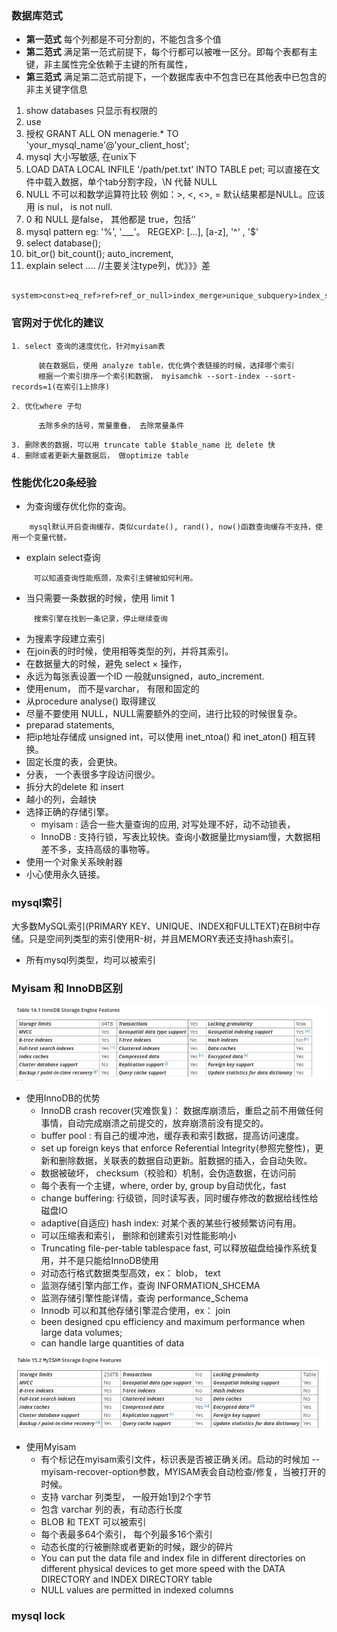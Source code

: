 ### 数据库范式
- **第一范式** 每个列都是不可分割的，不能包含多个值
- **第二范式** 满足第一范式前提下，每个行都可以被唯一区分。即每个表都有主键，非主属性完全依赖于主键的所有属性，
- **第三范式** 满足第二范式前提下，一个数据库表中不包含已在其他表中已包含的非主关键字信息

1. show databases   只显示有权限的
2. use              
3. 授权  GRANT ALL ON menagerie.* TO 'your_mysql_name'@'your_client_host';
4. mysql 大小写敏感, 在unix下
5. LOAD DATA LOCAL INFILE '/path/pet.txt' INTO TABLE pet; 可以直接在文件中载入数据，单个tab分割字段，\N 代替 NULL
6. NULL  不可以和数学运算符比较 例如：>, <, <>, = 默认结果都是NULL。应该用 is nul， is not null.
7. 0 和 NULL 是false， 其他都是 true，包括‘’
8. mysql pattern eg: '%', '___'。 REGEXP: [...], [a-z], '^' , '$'
9. select database();
10. bit_or()   bit_count(); auto_increment,
11. explain select .... //主要关注type列，优》》》差
```
    system>const>eq_ref>ref>ref_or_null>index_merge>unique_subquery>index_subquery>range>index>all;
```
### 官网对于优化的建议 ###
    1. select 查询的速度优化，针对myisam表
```
      装在数据后，使用 analyze table，优化俩个表链接的时候，选择哪个索引
      根据一个索引排序一个索引和数据， myisamchk --sort-index --sort-records=1(在索引1上排序)
```
    2. 优化where 子句
```
      去除多余的括号，常量重叠， 去除常量条件
```
    3. 删除表的数据，可以用 truncate table $table_name 比 delete 快
    4. 删除或者更新大量数据后， 做optimize table

### 性能优化20条经验 ###
 - 为查询缓存优化你的查询。
```
    mysql默认开启查询缓存，类似curdate(), rand(), now()函数查询缓存不支持，使用一个变量代替。
```
 -  explain select查询
```
     可以知道查询性能瓶颈，及索引主健被如何利用。
```
 -  当只需要一条数据的时候，使用 limit 1
```
     搜索引擎在找到一条记录，停止继续查询
```
 - 为搜素字段建立索引
 - 在join表的时时候，使用相等类型的列，并将其索引。
 - 在数据量大的时候，避免 select × 操作，
 - 永远为每张表设置一个ID 一般就unsigned，auto_increment.
 - 使用enum， 而不是varchar， 有限和固定的
 - 从procedure analyse() 取得建议
 - 尽量不要使用 NULL，NULL需要额外的空间，进行比较的时候很复杂。
 - preparad statements,
 - 把ip地址存储成 unsigned int，可以使用 inet_ntoa() 和 inet_aton() 相互转换。
 - 固定长度的表，会更快。
 - 分表，  一个表很多字段访问很少。
 - 拆分大的delete 和 insert
 - 越小的列，会越快
 - 选择正确的存储引擎。
   - myisam : 适合一些大量查询的应用, 对写处理不好，动不动锁表，
   - InnoDB : 支持行锁，写表比较快。查询小数据量比mysiam慢，大数据相差不多，支持高级的事物等。
 - 使用一个对象关系映射器
 - 小心使用永久链接。
### mysql索引 ###

大多数MySQL索引(PRIMARY KEY、UNIQUE、INDEX和FULLTEXT)在B树中存储。只是空间列类型的索引使用R-树，并且MEMORY表还支持hash索引。
 - 所有mysql列类型，均可以被索引

### Myisam 和 InnoDB区别 ###

![innodb features](../img/Innodb.png)

- 使用InnoDB的优势
     - InnoDB crash recover(灾难恢复)： 数据库崩溃后，重启之前不用做任何事情，自动完成崩溃之前提交的，放弃崩溃前没有提交的。
     - buffer pool : 有自己的缓冲池，缓存表和索引数据，提高访问速度。
     - set up foreign keys that enforce Referential Integrity(参照完整性)，更新和删除数据，关联表的数据自动更新。脏数据的插入，会自动失败。
     - 数据被破坏， checksum（校验和）机制，会伪造数据，在访问前
     - 每个表有一个主键，where, order by, group by自动优化，fast
     - change buffering: 行级锁，同时读写表，同时缓存修改的数据给线性给磁盘IO
     - adaptive(自适应) hash index: 对某个表的某些行被频繁访问有用。
     - 可以压缩表和索引， 删除和创建索引对性能影响小
     - Truncating file-per-table tablespace fast, 可以释放磁盘给操作系统复用，并不是只能给InnoDB使用
     - 对动态行格式数据类型高效，ex： blob， text
     - 监测存储引擎内部工作，查询 INFORMATION_SHCEMA
     - 监测存储引擎性能详情，查询 performance_Schema
     - Innodb 可以和其他存储引擎混合使用，ex： join
     - been designed cpu efficiency and maximum performance when large data volumes;
     - can handle large quantities of data

![myisam features](../img/myisam.png)

- 使用Myisam
    - 有个标记在myisam索引文件，标识表是否被正确关闭。启动的时候加 --myisam-recover-option参数，MYISAM表会自动检查/修复，当被打开的时候。
    - 支持 varchar 列类型， 一般开始1到2个字节
    - 包含 varchar 列的表，有动态行长度
    - BLOB 和 TEXT 可以被索引
    - 每个表最多64个索引， 每个列最多16个索引
    - 动态长度的行被删除或者更新的时候，跟少的碎片
    - You can put the data file and index file in different directories on different physical devices to get more speed with the DATA DIRECTORY and INDEX DIRECTORY table
    - NULL values are permitted in indexed columns

### mysql lock


